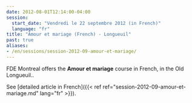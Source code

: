 ```yaml
---
date: 2012-08-01T12:14:00-04:00
session:
  start_date: "Vendredi le 22 septembre 2012 (in French)"
  language: "fr"
title: "Amour et mariage (French) - Longueuil"
past: true
aliases:
- /en/sessions/session-2012-09-amour-et-mariage/
---
```


FDE Montreal offers the **Amour et mariage** course in French, in the Old Longueuil..

See [detailed article in French]({{< ref ref="session-2012-09-amour-et-mariage.md" lang="fr" >}}).

